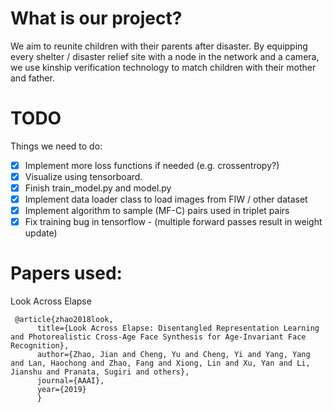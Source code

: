 # What is our project?
We aim to reunite children with their parents after disaster. By equipping every shelter / disaster relief site with a node in the network and a camera, we use kinship verification technology to match children with their mother and father.

# TODO
Things we need to do:
- [x] Implement more loss functions if needed (e.g. crossentropy?)
- [x] Visualize using tensorboard.
- [x]  Finish train_model.py  and model.py
- [x] Implement data loader class to load images from FIW / other dataset
- [x] Implement algorithm to sample (MF-C) pairs used in triplet pairs
- [x] Fix training bug in tensorflow - (multiple forward passes result in weight update)

# Papers used:

Look Across Elapse
```
 @article{zhao2018look,
      title={Look Across Elapse: Disentangled Representation Learning and Photorealistic Cross-Age Face Synthesis for Age-Invariant Face Recognition},
      author={Zhao, Jian and Cheng, Yu and Cheng, Yi and Yang, Yang and Lan, Haochong and Zhao, Fang and Xiong, Lin and Xu, Yan and Li, Jianshu and Pranata, Sugiri and others},
      journal={AAAI},
      year={2019}
      }
```
